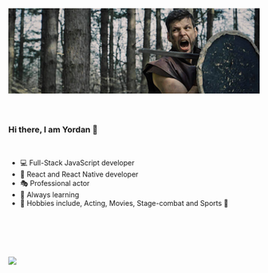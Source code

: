 ## [![Yordan's cover](https://github.com/YordanKrushkov/YordanKrushkov/blob/main/cover.png)](https://github.com)

<br>

### Hi there, I am Yordan 👋

<br>

- 💻 Full-Stack JavaScript developer
- 🚀 React and React Native developer
- 🎭 Professional actor
- 🌱 Always learning
- 🙉 Hobbies include, Acting, Movies, Stage-combat and Sports 🥊

<br><br>
<br><br>

<img align="center" src="https://github-readme-stats.vercel.app/api/?username=yordankrushkov&theme=dracula" />
